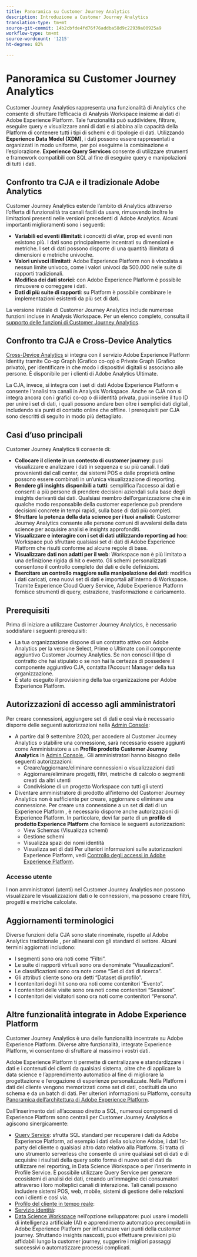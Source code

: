 ```yaml
---
title: Panoramica su Customer Journey Analytics
description: Introduzione a Customer Journey Analytics
translation-type: tm+mt
source-git-commit: 14b2cbfde4fd76f76addba58d9c22939a00925a9
workflow-type: tm+mt
source-wordcount: '1215'
ht-degree: 82%

---
```



# Panoramica su Customer Journey Analytics

Customer Journey Analytics rappresenta una funzionalità di Analytics che consente di sfruttare l’efficacia di Analysis Workspace insieme ai dati di Adobe Experience Platform. Tale funzionalità può suddividere, filtrare, eseguire query e visualizzare anni di dati e si abbina alla capacità della Platform di contenere tutti i tipi di schemi e di tipologie di dati. Utilizzando **Experience Data Model (XDM)**, i dati possono essere rappresentati e organizzati in modo uniforme, per poi eseguirne la combinazione e l’esplorazione. **Experience Query Services** consente di utilizzare strumenti e framework compatibili con SQL al fine di eseguire query e manipolazioni di tutti i dati.

## Confronto tra CJA e il tradizionale Adobe Analytics

Customer Journey Analytics estende l’ambito di Analytics attraverso l’offerta di funzionalità tra canali facili da usare, rimuovendo inoltre le limitazioni presenti nelle versioni precedenti di Adobe Analytics. Alcuni importanti miglioramenti sono i seguenti:

* **Variabili ed eventi illimitati**: i concetti di eVar, prop ed eventi non esistono più. I dati sono principalmente incentrati su dimensioni e metriche. I set di dati possono disporre di una quantità illimitata di dimensioni e metriche univoche.
* **Valori univoci illimitati**: Adobe Experience Platform non è vincolata a nessun limite univoco, come i valori univoci da 500.000 nelle suite di rapporti tradizionali.
* **Modifica dei dati storici**: con Adobe Experience Platform è possibile rimuovere o correggere i dati.
* **Dati di più suite di rapporti**: su Platform è possibile combinare le implementazioni esistenti da più set di dati.

La versione iniziale di Customer Journey Analytics include numerose funzioni incluse in Analysis Workspace. Per un elenco completo, consulta il [supporto delle funzioni di Customer Journey Analytics](cja-aa.md).

## Confronto tra CJA e Cross-Device Analytics

[Cross-Device Analytics](https://docs.adobe.com/content/help/it-IT/analytics/components/cda/cda-home.html) si integra con il servizio Adobe Experience Platform Identity tramite Co-op Graph (Grafico co-op) o Private Graph (Grafico privato), per identificare in che modo i dispositivi digitali si associano alle persone. È disponibile per i clienti di Adobe Analytics Ultimate.

La CJA, invece, si integra con i set di dati Adobe Experience Platform e consente l&#39;analisi tra canali in  Analysis Workspace. Anche se CJA non si integra ancora con i grafici co-op o di identità privata, puoi inserire il tuo ID per unire i set di dati, i quali possono andare ben oltre i semplici dati digitali, includendo sia punti di contatto online che offline. I prerequisiti per CJA sono descritti di seguito in modo più dettagliato.

## Casi d’uso principali

Customer Journey Analytics ti consente di:

* **Collocare il cliente in un contesto di customer journey**: puoi visualizzare e analizzare i dati in sequenza e su più canali. I dati provenienti dal call center, dai sistemi POS e dalle proprietà online possono essere combinati in un’unica visualizzazione di reporting.
* **Rendere gli insights disponibili a tutti**: semplifica l’accesso ai dati e consenti a più persone di prendere decisioni aziendali sulla base degli insights derivanti dai dati. Qualsiasi membro dell’organizzazione che è in qualche modo responsabile della customer experience può prendere decisioni concrete in tempi rapidi, sulla base di dati più completi.
* **Sfruttare la potenza della data science per i tuoi analisti**: Customer Journey Analytics consente alle persone comuni di avvalersi della data science per acquisire analisi e insights approfonditi.
* **Visualizzare e interagire con i set di dati utilizzando reporting ad hoc**: Workspace può sfruttare qualsiasi set di dati di Adobe Experience Platform che risulti conforme ad alcune regole di base.
* **Visualizzare dati non adatti per il web**: Workspace non è più limitato a una definizione rigida di hit o evento. Gli schemi personalizzati consentono il controllo completo dei dati e delle definizioni.
* **Esercitare un controllo maggiore sulla manipolazione dei dati**: modifica i dati caricati, crea nuovi set di dati e importali all’interno di Workspace. Tramite Experience Cloud Query Service, Adobe Experience Platform fornisce strumenti di query, estrazione, trasformazione e caricamento.

## Prerequisiti

Prima di iniziare a utilizzare Customer Journey Analytics, è necessario soddisfare i seguenti prerequisiti:

* La tua organizzazione dispone di un contratto attivo con Adobe Analytics per la versione Select, Prime o Ultimate con il componente aggiuntivo Customer Journey Analytics. Se non conosci il tipo di contratto che hai stipulato o se non hai la certezza di possedere il componente aggiuntivo CJA, contatta l’Account Manager della tua organizzazione.
* È stato eseguito il provisioning della tua organizzazione per Adobe Experience Platform.

## Autorizzazioni di accesso agli amministratori

Per creare connessioni, aggiungere set di dati e così via è necessario disporre delle seguenti autorizzazioni nella [Admin Console](https://adminconsole.adobe.com/enterprise/):

* A partire dal 9 settembre 2020, per accedere al Customer Journey Analytics o stabilire una connessione, sarà necessario essere aggiunti come Amministratore a un **Profilo prodotto Customer Journey Analytics** in [Admin Console ](https://adminconsole.adobe.com/enterprise/). Gli amministratori hanno bisogno delle seguenti autorizzazioni:
   * Creare/aggiornare/eliminare connessioni o visualizzazioni dati
   * Aggiornare/eliminare progetti, filtri, metriche di calcolo o segmenti creati da altri utenti
   * Condivisione di un progetto Workspace con tutti gli utenti
* Diventare amministratore di prodotto all&#39;interno del Customer Journey Analytics non è sufficiente per creare, aggiornare o eliminare una connessione. Per creare una connessione a un set di dati di un Experience Platform , è necessario disporre anche  autorizzazioni di Experience Platform. In particolare, devi far parte di un **profilo di prodotto Experience Platform** che fornisce le seguenti autorizzazioni:
   * View Schemas (Visualizza schemi)
   * Gestione schemi
   * Visualizza spazi dei nomi identità
   * Visualizza set di dati Per ulteriori informazioni sulle autorizzazioni  Experience Platform, vedi [Controllo degli accessi in Adobe Experience Platform](https://docs.adobe.com/content/help/it-IT/experience-platform/landing/home.translate.html#!api-specification/markdown/narrative/technical_overview/access-control/access-control-overview.md).

### Accesso utente

I non amministratori (utenti) nel Customer Journey Analytics non possono visualizzare le visualizzazioni dati o le connessioni, ma possono creare filtri, progetti e metriche calcolate.

## Aggiornamenti terminologici

Diverse funzioni della CJA sono state rinominate, rispetto al Adobe Analytics tradizionale , per allinearsi con gli standard di settore. Alcuni termini aggiornati includono:

* I segmenti sono ora noti come “Filtri”.
* Le suite di rapporti virtuali sono ora denominate “Visualizzazioni”.
* Le classificazioni sono ora note come “Set di dati di ricerca”.
* Gli attributi cliente sono ora detti “Dataset di profilo”.
* I contenitori degli hit sono ora noti come contenitori “Evento”.
* I contenitori delle visite sono ora noti come contenitori “Sessione”.
* I contenitori dei visitatori sono ora noti come contenitori “Persona”.

## Altre funzionalità integrate in Adobe Experience Platform

Customer Journey Analytics è una delle funzionalità incentrate su Adobe Experience Platform. Diverse altre funzionalità, integrate  Experience Platform, vi consentono di sfruttare al massimo i vostri dati.

Adobe Experience Platform ti permette di centralizzare e standardizzare i dati e i contenuti dei clienti da qualsiasi sistema, oltre che di applicare la data science e l’apprendimento automatico al fine di migliorare la progettazione e l’erogazione di esperienze personalizzate. Nella Platform i dati del cliente vengono memorizzati come set di dati, costituiti da uno schema e da un batch di dati. Per ulteriori informazioni su Platform, consulta [Panoramica dell’architettura di Adobe Experience Platform](https://docs.adobe.com/content/help/it-IT/experience-platform/landing/home.translate.html).

Dall’inserimento dati all’accesso diretto a SQL, numerosi componenti di Experience Platform sono centrali per Customer Journey Analytics e agiscono sinergicamente:

* [Query Service](https://docs.adobe.com/content/help/it-IT/experience-platform/query/home.translate.html): sfrutta SQL standard per recuperare i dati da Adobe Experience Platform, ad esempio i dati della soluzione Adobe, i dati 1st-party del cliente o qualsiasi altro dato relativo alla Platform. Si tratta di uno strumento serverless che consente di unire qualsiasi set di dati e di acquisire i risultati della query sotto forma di nuovo set di dati da utilizzare nel reporting, in Data Science Workspace o per l’inserimento in Profile Service. È possibile utilizzare Query Service per generare ecosistemi di analisi dei dati, creando un’immagine dei consumatori attraverso i loro molteplici canali di interazione. Tali canali possono includere sistemi POS, web, mobile, sistemi di gestione delle relazioni con i clienti e così via.
* [Profilo del cliente in tempo reale](https://docs.adobe.com/content/help/it-IT/experience-platform/landing/home.translate.html#!api-specification/markdown/narrative/technical_overview/unified_profile_architectural_overview/unified_profile_architectural_overview.md):
* [Servizio identità](https://docs.adobe.com/content/help/it-IT/experience-platform/landing/home.translate.html#!api-specification/markdown/narrative/technical_overview/identity_services_architectural_overview/identity_services_architectural_overview.md):
* [Data Science Workspace](https://docs.adobe.com/content/help/it-IT/experience-platform/data-science-workspace/home.translate.html) nell’opzione sviluppatore: puoi usare i modelli di intelligenza artificiale (AI) e apprendimento automatico precompilati in Adobe Experience Platform per influenzare vari punti della customer journey. Sfruttando insights nascosti, puoi effettuare previsioni più affidabili lungo la customer journey, suggerire i migliori passaggi successivi o automatizzare processi complicati.
